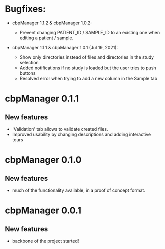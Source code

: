 # Bugfixes:

* cbpManager 1.1.2 & cbpManager 1.0.2:
  - Prevent changing PATIENT_ID / SAMPLE_ID to an existing one when editing a patient / sample.


* cbpManager 1.1.1 & cbpManager 1.0.1 (Jul 19, 2021):
  - Show only directories instead of files and directories in the study selection
  - Added notifications if no study is loaded but the user tries to push buttons
  - Resolved error when trying to add a new column in the Sample tab

# cbpManager 0.1.1

## New features

* 'Validation' tab allows to validate created files.
* Improved usability by changing descriptions and adding interactive tours

# cbpManager 0.1.0

## New features

* much of the functionality available, in a proof of concept format.

# cbpManager 0.0.1

## New features

* backbone of the project started!
